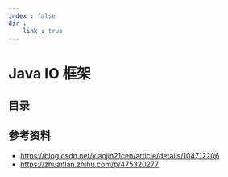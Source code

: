 ```yaml
---
index : false
dir :
    link : true
---
```


# Java IO 框架

## 目录

<Catalog  hideHeading='false'/>

## 参考资料

- https://blog.csdn.net/xiaojin21cen/article/details/104712206
- https://zhuanlan.zhihu.com/p/475320277
